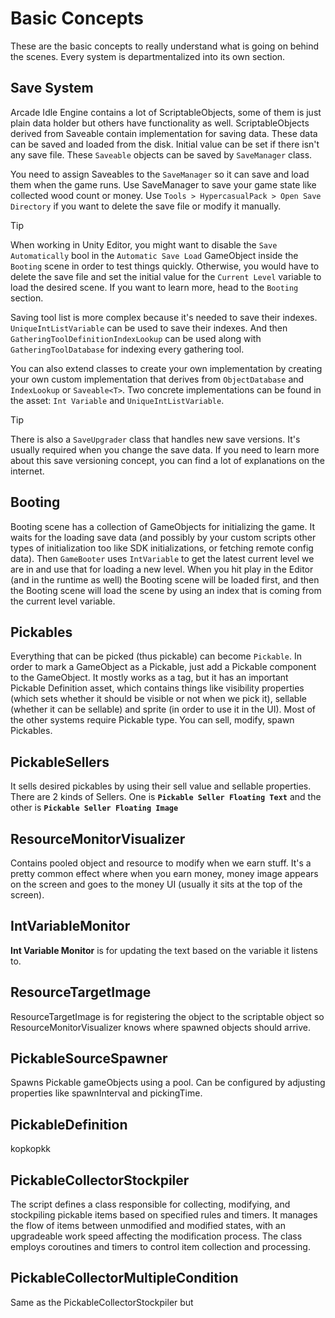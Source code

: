 # Basic Concepts

These are the basic concepts to really understand what is going on behind the scenes. Every system is departmentalized into its own section.


## Save System
Arcade Idle Engine contains a lot of ScriptableObjects, some of them is just plain data holder but others have functionality as well. ScriptableObjects derived from Saveable contain implementation for saving data. These data can be saved and loaded from the disk. Initial value can be set if there isn't any save file. These `Saveable` objects can be saved by `SaveManager` class.

You need to assign Saveables to the `SaveManager` so it can save and load them when the game runs. Use SaveManager to save your game state like collected wood count or money.
Use `Tools > HypercasualPack > Open Save Directory` if you want to delete the save file or modify it manually.

> [!TIP]
> When working in Unity Editor, you might want to disable the `Save Automatically` bool in the `Automatic Save Load` GameObject inside the `Booting` scene in order to test things quickly. Otherwise, you would have to delete the save file and set the initial value for the `Current Level` variable to load the desired scene. If you want to learn more, head to the `Booting` section.

Saving tool list is more complex because it's needed to save their indexes. `UniqueIntListVariable` can be used to save their indexes. And then `GatheringToolDefinitionIndexLookup` can be used along with `GatheringToolDatabase` for indexing every gathering tool. 

You can also extend classes to create your own implementation by creating your own custom implementation that derives from `ObjectDatabase` and `IndexLookup` or `Saveable<T>`. Two concrete implementations can be found in the asset: `Int Variable` and `UniqueIntListVariable`.

> [!TIP]
> There is also a `SaveUpgrader` class that handles new save versions. It's usually required when you change the save data. If you need to learn more about this save versioning concept, you can find a lot of explanations on the internet.


## Booting
Booting scene has a collection of GameObjects for initializing the game. It waits for the loading save data (and possibly by your custom scripts other types of initialization too like SDK initializations, or fetching remote config data). Then `GameBooter` uses `IntVariable` to get the latest current level we are in and use that for loading a new level. When you hit play in the Editor (and in the runtime as well) the Booting scene will be loaded first, and then the Booting scene will load the scene by using an index that is coming from the current level variable.


## Pickables
Everything that can be picked (thus pickable) can become `Pickable`. In order to mark a GameObject as a Pickable, just add a Pickable component to the GameObject. It mostly works as a tag, but it has an important Pickable Definition asset, which contains things like visibility properties (which sets whether it should be visible or not when we pick it), sellable (whether it can be sellable) and sprite (in order to use it in the UI). Most of the other systems require Pickable type. You can sell, modify, spawn Pickables.


## PickableSellers
It sells desired pickables by using their sell value and sellable properties. There are 2 kinds of Sellers. One is **`Pickable Seller Floating Text`** and the other is **`Pickable Seller Floating Image`**


## ResourceMonitorVisualizer
Contains pooled object and resource to modify when we earn stuff. It's a pretty common effect where when you earn money, money image appears on the screen and goes to the money UI (usually it sits at the top of the screen).     
         
         
## IntVariableMonitor     
**Int Variable Monitor** is for updating the text based on the variable it listens to.


## ResourceTargetImage
ResourceTargetImage is for registering the object to the scriptable object so ResourceMonitorVisualizer knows where spawned objects should arrive.


## PickableSourceSpawner
Spawns Pickable gameObjects using a pool. Can be configured by adjusting properties like spawnInterval and pickingTime.


## PickableDefinition
kopkopkk


## PickableCollectorStockpiler
The script defines a class responsible for collecting, modifying, and stockpiling pickable items based on specified rules and timers. It manages the flow of items between unmodified and modified states, with an upgradeable work speed affecting the modification process. The class employs coroutines and timers to control item collection and processing.


## PickableCollectorMultipleCondition
Same as the PickableCollectorStockpiler but
